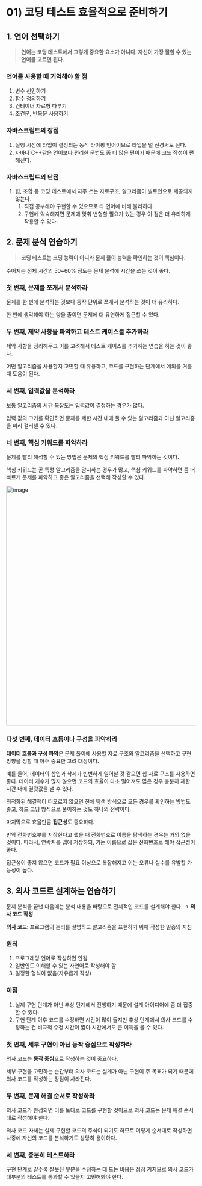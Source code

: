# 01) 코딩 테스트 효율적으로 준비하기

## 1. 언어 선택하기

> **언어는 코딩 테스트에서 그렇게 중요한 요소가 아니다.
자신이 가장 잘할 수 있는 언어를 고르면 된다.**
> 

### 언어를 사용할 때 기억해야 할 점

1. 변수 선언하기
2. 함수 정의하기
3. 컨테이너 자료형 다루기
4. 조건문, 반복문 사용하기

### 자바스크립트의 장점

1. 실행 시점에 타입이 결정되는 동적 타이핑 언어이므로 타입을 덜 신경써도 된다.
2. 자바나 C++같은 언어보다 편리한 문법도 좀 더 많은 편이기 때문에 코드 작성이 편해진다.

### 자바스크립트의 단점

1. 힙, 조합 등 코딩 테스트에서 자주 쓰는 자료구조, 알고리즘이 빌트인으로 제공되지 않는다.
    1. 직접 공부해야 구현할 수 있으므로 타 언어에 비해 불리하다.
    2. 구현에 익숙해지면 문제에 맞춰 변형할 필요가 있는 경우 이 점은 더 유리하게 작용할 수 있다.

## 2. 문제 분석 연습하기

> **코딩 테스트는 코딩 능력이 아니라 문제 풀이 능력을 확인하는 것이 핵심이다.**
> 

주어지는 전체 시간의 50~60% 정도는 문제 분석에 시간을 쓰는 것이 좋다.

### 첫 번째, 문제를 쪼개서 분석하라

문제를 한 번에 분석하는 것보다 동작 단위로 쪼개서 분석하는 것이 더 유리하다.

한 번에 생각해야 하는 양을 줄이면 문제에 더 유연하게 접근할 수 있다.

### 두 번째, 제약 사항을 파악하고 테스트 케이스를 추가하라

제약 사항을 정리해두고 이를 고려해서 테스트 케이스를 추가하는 연습을 하는 것이 좋다.

어떤 알고리즘을 사용할지 고민할 때 유용하고, 코드를 구현하는 단계에서 예외를 거를 때 도움이 된다.

### 세 번째, 입력값을 분석하라

보통 알고리즘의 시간 복잡도는 입력값이 결정하는 경우가 많다.

입력 값의 크기를 확인하면 문제를 제한 시간 내에 풀 수 있는 알고리즘과 아닌 알고리즘을 미리 걸러낼 수 있다.

### 네 번째, 핵심 키워드를 파악하라

문제를 빨리 해석할 수 있는 방법은 문제의 핵심 키워드를 빨리 파악하는 것이다.

핵심 키워드는 곧 특정 알고리즘을 암시하는 경우가 많고, 핵심 키워드를 파악하면 좀 더 빠르게 문제를 파악하고 좋은 알고리즘을 선택해 작성할 수 있다.

<img width="719" height="637" alt="image" src="https://github.com/user-attachments/assets/43cc04ac-08f2-4b23-ac23-2de71e527918" />


### 다섯 번째, 데이터 흐름이나 구성을 파악하라

**데이터 흐름과 구성 파악**은 문제 풀이에 사용할 자료 구조와 알고리즘을 선택하고 구현 방향을 정할 때 아주 중요한 고려 대상이다.

예를 들어, 데이터의 삽입과 삭제가 빈번하게 일어날 것 같으면 힙 자료 구조를 사용하면 좋다. 데이터 개수가 많지 않으면 코드의 효율이 다소 떨어져도 많은 경우 충분히 제한 시간 내에 결괏값을 낼 수 있다.

최적화된 해결책이 떠오르지 않으면 전체 탐색 방식으로 모든 경우를 확인하는 방법도 좋고, 하드 코딩 방식으로 풀이하는 것도 하나의 전략이다.

마지막으로 효율만큼 **접근성**도 중요하다.

만약 전화번호부를 저장한다고 했을 때 전화번호로 이름을 탐색하는 경우는 거의 없을 것이다. 따라서, 연락처를 맵에 저장하되, 키는 이름으로 값은 전화번호로 해야 접근성이 좋다.

접근성이 좋지 않으면 코드가 필요 이상으로 복잡해지고 이는 오류나 실수를 유발할 가능성이 높다.

## 3. 의사 코드로 설계하는 연습하기

문제 분석을 끝낸 다음에는 분석 내용을 바탕으로 전체적인 코드를 설계해야 한다. → **의사 코드 작성**

**의사 코드**: 프로그램의 논리를 설명하고 알고리즘을 표현하기 위해 작성한 일종의 지침

### 원칙

1. 프로그래밍 언어로 작성하면 안됨
2. 일반인도 이해할 수 있는 자연어로 작성해야 함
3. 일정한 형식이 없음(자유롭게 작성)

### 이점

1. 실제 구현 단계가 아닌 추상 단계에서 진행하기 때문에 설계 아이디어에 좀 더 집중할 수 있다.
2. 구현 단계 이후 코드를 수정하면 시간이 많이 들지만 추상 단계에서 의사 코드를 수정하는 건 비교적 수정 시간이 짧아 시간에서도 큰 이득을 볼 수 있다.

### 첫 번째, 세부 구현이 아닌 동작 중심으로 작성하라

의사 코드는 **동작 중심**으로 작성하는 것이 중요하다.

세부 구현을 고민하는 순간부터 의사 코드는 설계가 아닌 구현이 주 목표가 되기 때문에 의사 코드를 작성하는 장점이 사라진다.

### 두 번째, 문제 해결 순서로 작성하라

의사 코드가 완성되면 이를 토대로 코드를 구현할 것이므로 의사 코드는 문제 해결 순서대로 작성해야 한다.

의사 코드 자체는 실제 구현할 코드의 주석이 되기도 하므로 이렇게 순서대로 작성하면 나중에 자신의 코드를 분석하기도 상당히 용이하다.

### 세 번째, 충분히 테스트하라

구현 단계로 갈수록 잘못된 부분을 수정하는 데 드는 비용은 점점 커지므로 의사 코드가 대부분의 테스트를 통과할 수 있을지 고민해봐야 한다.
